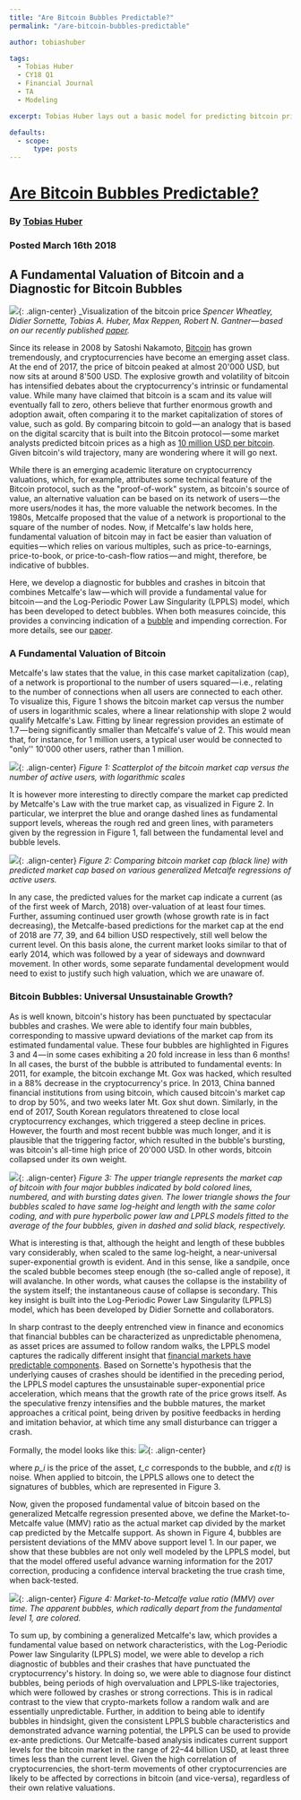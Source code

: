 ```yaml
---
title: "Are Bitcoin Bubbles Predictable?"
permalink: "/are-bitcoin-bubbles-predictable" 

author: tobiashuber

tags:
  - Tobias Huber
  - CY18 Q1
  - Financial Journal
  - TA
  - Modeling

excerpt: Tobias Huber lays out a basic model for predicting bitcoin price bubbles. Posted March 16, 2018.

defaults:
  - scope:
      type: posts
---
```


# [Are Bitcoin Bubbles Predictable?](https://hackernoon.com/are-bitcoin-bubbles-predictable-6aa5b830f41a)
### By [Tobias Huber](https://twitter.com/TobiasAHuber)
### Posted March 16th 2018

## A Fundamental Valuation of Bitcoin and a Diagnostic for Bitcoin Bubbles

![](/assets/images/cy18/cy18q1m3/th-1.png){: .align-center}
_Visualization of the bitcoin price _Spencer Wheatley, Didier Sornette, Tobias A. Huber, Max Reppen, Robert N. Gantner_— _based on our recently published_ _[paper](https://arxiv.org/abs/1803.05663)._

Since its release in 2008 by Satoshi Nakamoto, [Bitcoin](https://hackernoon.com/tagged/bitcoin) has grown tremendously, and cryptocurrencies have become an emerging asset class. At the end of 2017, the price of bitcoin peaked at almost 20'000 USD, but now sits at around 8'500 USD. The explosive growth and volatility of bitcoin has intensified debates about the cryptocurrency's intrinsic or fundamental value. While many have claimed that bitcoin is a scam and its value will eventually fall to zero, others believe that further enormous growth and adoption await, often comparing it to the market capitalization of stores of value, such as gold. By comparing bitcoin to gold — an analogy that is based on the digital scarcity that is built into the Bitcoin protocol — some market analysts predicted bitcoin prices as a high as [10 million USD per bitcoin](https://www.youtube.com/watch?v=GGberGnxiJk). Given bitcoin's wild trajectory, many are wondering where it will go next.

While there is an emerging academic literature on cryptocurrency valuations, which, for example, attributes some technical feature of the Bitcoin protocol, such as the "proof-of-work" system, as bitcoin's source of value, an alternative valuation can be based on its network of users — the more users/nodes it has, the more valuable the network becomes. In the 1980s, Metcalfe proposed that the value of a network is proportional to the square of the number of nodes. Now, if Metcalfe's law holds here, fundamental valuation of bitcoin may in fact be easier than valuation of equities — which relies on various multiples, such as price-to-earnings, price-to-book, or price-to-cash-flow ratios — and might, therefore, be indicative of bubbles.

Here, we develop a diagnostic for bubbles and crashes in bitcoin that combines Metcalfe's law — which will provide a fundamental value for bitcoin — and the Log-Periodic Power Law Singularity (LPPLS) model, which has been developed to detect bubbles. When both measures coincide, this provides a convincing indication of a [bubble](https://hackernoon.com/tagged/bubble) and impending correction. For more details, see our [paper](https://papers.ssrn.com/sol3/papers.cfm?abstract_id=3141050).

### A Fundamental Valuation of Bitcoin

Metcalfe's law states that the value, in this case market capitalization (cap), of a network is proportional to the number of users squared — i.e., relating to the number of connections when all users are connected to each other. To visualize this, Figure 1 shows the bitcoin market cap versus the number of users in logarithmic scales, where a linear relationship with slope 2 would qualify Metcalfe's Law. Fitting by linear regression provides an estimate of 1.7 — being significantly smaller than Metcalfe's value of 2. This would mean that, for instance, for 1 million users, a typical user would be connected to "only'' 10'000 other users, rather than 1 million.

![](/assets/images/cy18/cy18q1m3/th-2.png){: .align-center}
_Figure 1: Scatterplot of the bitcoin market cap versus the number of active users, with logarithmic scales_

It is however more interesting to directly compare the market cap predicted by Metcalfe's Law with the true market cap, as visualized in Figure 2. In particular, we interpret the blue and orange dashed lines as fundamental support levels, whereas the rough red and green lines, with parameters given by the regression in Figure 1, fall between the fundamental level and bubble levels.

![](/assets/images/cy18/cy18q1m3/th-3.png){: .align-center}
_Figure 2: Comparing bitcoin market cap (black line) with predicted market cap based on various generalized Metcalfe regressions of active users._

In any case, the predicted values for the market cap indicate a current (as of the first week of March, 2018) over-valuation of at least four times. Further, assuming continued user growth (whose growth rate is in fact decreasing), the Metcalfe-based predictions for the market cap at the end of 2018 are 77, 39, and 64 billion USD respectively, still well below the current level. On this basis alone, the current market looks similar to that of early 2014, which was followed by a year of sideways and downward movement. In other words, some separate fundamental development would need to exist to justify such high valuation, which we are unaware of.

### Bitcoin Bubbles: Universal Unsustainable Growth?

As is well known, bitcoin's history has been punctuated by spectacular bubbles and crashes. We were able to identify four main bubbles, corresponding to massive upward deviations of the market cap from its estimated fundamental value. These four bubbles are highlighted in Figures 3 and 4 — in some cases exhibiting a 20 fold increase in less than 6 months! In all cases, the burst of the bubble is attributed to fundamental events: In 2011, for example, the bitcoin exchange Mt. Gox was hacked, which resulted in a 88% decrease in the cryptocurrency's price. In 2013, China banned financial institutions from using bitcoin, which caused bitcoin's market cap to drop by 50%, and two weeks later Mt. Gox shut down. Similarly, in the end of 2017, South Korean regulators threatened to close local cryptocurrency exchanges, which triggered a steep decline in prices. However, the fourth and most recent bubble was much longer, and it is plausible that the triggering factor, which resulted in the bubble's bursting, was bitcoin's all-time high price of 20'000 USD. In other words, bitcoin collapsed under its own weight.

![](/assets/images/cy18/cy18q1m3/th-4.png){: .align-center}
_Figure 3: The upper triangle represents the market cap of bitcoin with four major bubbles indicated by bold colored lines, numbered, and with bursting dates given. The lower triangle shows the four bubbles scaled to have same log-height and length with the same color coding, and with pure hyperbolic power law and LPPLS models fitted to the average of the four bubbles, given in dashed and solid black, respectively._

What is interesting is that, although the height and length of these bubbles vary considerably, when scaled to the same log-height, a near-universal super-exponential growth is evident. And in this sense, like a sandpile, once the scaled bubble becomes steep enough (the so-called angle of repose), it will avalanche. In other words, what causes the collapse is the instability of the system itself; the instantaneous cause of collapse is secondary. This key insight is built into the Log-Periodic Power Law Singularity (LPPLS) model, which has been developed by Didier Sornette and collaborators.

In sharp contrast to the deeply entrenched view in finance and economics that financial bubbles can be characterized as unpredictable phenomena, as asset prices are assumed to follow random walks, the LPPLS model captures the radically different insight that [financial markets have predictable components](https://arxiv.org/abs/1404.2140). Based on Sornette's hypothesis that the underlying causes of crashes should be identified in the preceding period, the LPPLS model captures the unsustainable super-exponential price acceleration, which means that the growth rate of the price grows itself. As the speculative frenzy intensifies and the bubble matures, the market approaches a critical point, being driven by positive feedbacks in herding and imitation behavior, at which time any small disturbance can trigger a crash.

Formally, the model looks like this:
![](/assets/images/cy18/cy18q1m3/th-5.png){: .align-center}

where _p_i_ is the price of the asset, _t_c_ corresponds to the bubble, and _ε(t)_ is noise. When applied to bitcoin, the LPPLS allows one to detect the signatures of bubbles, which are represented in Figure 3.

Now, given the proposed fundamental value of bitcoin based on the generalized Metcalfe regression presented above, we define the Market-to-Metcalfe value (MMV) ratio as the actual market cap divided by the market cap predicted by the Metcalfe support. As shown in Figure 4, bubbles are persistent deviations of the MMV above support level 1. In our paper, we show that these bubbles are not only well modeled by the LPPLS model, but that the model offered useful advance warning information for the 2017 correction, producing a confidence interval bracketing the true crash time, when back-tested.

![](/assets/images/cy18/cy18q1m3/th-6.png){: .align-center}
_Figure 4: Market-to-Metcalfe value ratio (MMV) over time. The apparent bubbles, which radically depart from the fundamental level 1, are colored._

To sum up, by combining a generalized Metcalfe's law, which provides a fundamental value based on network characteristics, with the Log-Periodic Power law Singularity (LPPLS) model, we were able to develop a rich diagnostic of bubbles and their crashes that have punctuated the cryptocurrency's history. In doing so, we were able to diagnose four distinct bubbles, being periods of high overvaluation and LPPLS-like trajectories, which were followed by crashes or strong corrections. This is in radical contrast to the view that crypto-markets follow a random walk and are essentially unpredictable. Further, in addition to being able to identify bubbles in hindsight, given the consistent LPPLS bubble characteristics and demonstrated advance warning potential, the LPPLS can be used to provide ex-ante predictions. Our Metcalfe-based analysis indicates current support levels for the bitcoin market in the range of 22–44 billion USD, at least three times less than the current level. Given the high correlation of cryptocurrencies, the short-term movements of other cryptocurrencies are likely to be affected by corrections in bitcoin (and vice-versa), regardless of their own relative valuations.

